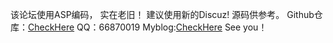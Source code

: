 该论坛使用ASP编码，
实在老旧！
建议使用新的Discuz!
源码供参考。
Github仓库：<a href="https://github.com/mvocp/bbs">CheckHere</a>
QQ：66870019
Myblog:<a href="https://mvocp.github.io">CheckHere</a>
See you！
